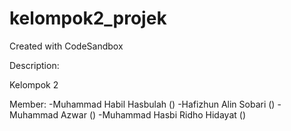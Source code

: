 # kelompok2_projek

Created with CodeSandbox

Description:

Kelompok 2

Member:
-Muhammad Habil Hasbulah ()
-Hafizhun Alin Sobari ()
-Muhammad Azwar ()
-Muhammad Hasbi Ridho Hidayat ()
